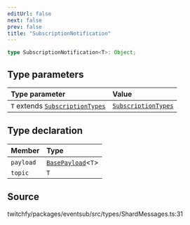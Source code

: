 ```yaml
---
editUrl: false
next: false
prev: false
title: "SubscriptionNotification"
---
```


```ts
type SubscriptionNotification<T>: Object;
```

## Type parameters

| Type parameter | Value |
| :------ | :------ |
| `T` extends [`SubscriptionTypes`](/api/eventsub/enumerations/subscriptiontypes/) | [`SubscriptionTypes`](/api/eventsub/enumerations/subscriptiontypes/) |

## Type declaration

| Member | Type |
| :------ | :------ |
| `payload` | [`BasePayload`](/api/eventsub/interfaces/basepayload/)\<`T`\> |
| `topic` | `T` |

## Source

twitchfy/packages/eventsub/src/types/ShardMessages.ts:31
